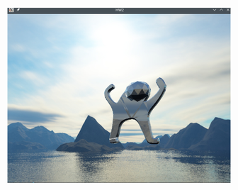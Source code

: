 ![result](https://raw.githubusercontent.com/NikolaiSviridov/opengl-course/hw2/hw2/assets/images/Ucat.png)

